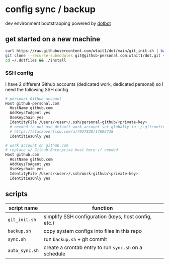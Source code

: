 # config sync / backup

dev environment bootstrapping powered by [dotbot](https://github.com/anishathalye/dotbot)

## get started on a new machine

```sh
curl https://raw.githubusercontent.com/wtait1/dot/main/git_init.sh | bash
git clone --recurse-submodules git@github-personal.com:wtait1/dot.git ~/.dotfiles
cd ~/.dotfiles && ./install
```

### SSH config

I have 2 different Github accounts (dedicated work, dedicated personal) so I need the following SSH config

```sh
# personal Github account
Host github-personal.com
  HostName github.com
  AddKeysToAgent yes
  UseKeychain yes
  IdentityFile /Users/<user>/.ssh/personal-github/<private-key>
  # needed to not use default work account set globally in ~/.gitconfig
  # https://stackoverflow.com/a/7927828/17696738
  IdentitiesOnly yes

# work account on github.com
# replace w/ Github Enterprise host here if needed
Host github.com
  HostName github.com
  AddKeysToAgent yes
  UseKeychain yes
  IdentityFile /Users/<user>/.ssh/work-github/<private-key>
  IdentitiesOnly yes
```

## scripts

| script name    | function                                              |
|----------------|-------------------------------------------------------|
| `git_init.sh`  | simplify SSH configuration (keys, host config, etc.)  |
| `backup.sh`    | copy system configs into files in this repo           |
| `sync.sh`      | run `backup.sh` + git commit                          |
| `auto_sync.sh` | create a crontab entry to run `sync.sh` on a schedule |
